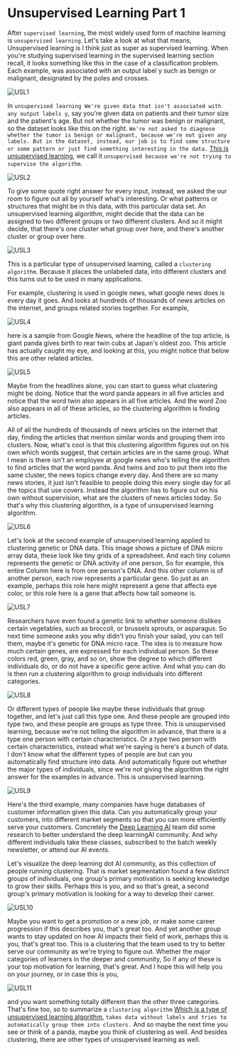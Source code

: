 # Unsupervised Learning Part 1
After `supervised learning`, the most widely used form of machine learning is `unsupervised learning`. Let's take a look at what that means,  Unsupervised learning is I think just as super as supervised learning. When you're studying supervised learning in the supervised learning section recall, it looks something like this in the case of a classification problem. Each example, was associated with an output label y such as benign or malignant, designated by the poles and crosses.
 
![USL1](./../Assets/Unsupervised/USL1.1.png)

In `unsupervised learning We're given data that isn't associated with any output labels y`, say you're given data on patients and their tumor size and the patient's age. But not whether the tumor was benign or malignant, so the dataset looks like this on the right. `We're not asked to diagnose whether the tumor is benign or malignant, because we're not given any labels. But in the dataset, instead, our job is to find some structure or some pattern or just find something interesting in the data.` <u>This is unsupervised learning</u>, we call it `unsupervised because we're not trying to supervise the algorithm`. 

![USL2](./../Assets/Unsupervised/USL1.2.png)

To give some quote right answer for every input, instead, we asked the our room to figure out all by yourself what's interesting. Or what patterns or structures that might be in this data, with this particular data set. An unsupervised learning algorithm, might decide that the data can be assigned to two different groups or two different clusters. And so it might decide, that there's one cluster what group over here, and there's another cluster or group over here. 

![USL3](./../Assets/Unsupervised/USL1.3.png)

This is a particular type of unsupervised learning, called a `clustering algorithm`. Because it places the unlabeled data, into different clusters and this turns out to be used in many applications. 

For example, clustering is used in google news, what google news does is every day it goes. And looks at hundreds of thousands of news articles on the internet, and groups related stories together. For example, 

![USL4](./../Assets/Unsupervised/USL1.4.png)

here is a sample from Google News, where the headline of the top article, is giant panda gives birth to rear twin cubs at Japan's oldest zoo. This article has actually caught my eye, and looking at this, you might notice that below this are other related articles. 

![USL5](./../Assets/Unsupervised/USL1.5.png)

Maybe from the headlines alone, you can start to guess what clustering might be doing. Notice that the word panda appears in all five articles and notice that the word twin also appears in all five articles. And the word Zoo also appears in all of these articles, so the clustering algorithm is finding articles. 



All of all the hundreds of thousands of news articles on the internet that day, finding the articles that mention similar words and grouping them into clusters. Now, what's cool is that this clustering algorithm figures out on his own which words suggest, that certain articles are in the same group. What I mean is there isn't an employee at google news who's telling the algorithm to find articles that the word panda. And twins and zoo to put them into the same cluster, the news topics change every day. And there are so many news stories, it just isn't feasible to people doing this every single day for all the topics that use covers. Instead the algorithm has to figure out on his own without supervision, what are the clusters of news articles today. So that's why this clustering algorithm, is a type of unsupervised learning algorithm. 

![USL6](./../Assets/Unsupervised/USL1.6.png)

Let's look at the second example of unsupervised learning applied to clustering genetic or DNA data. This image shows a picture of DNA micro array data, these look like tiny grids of a spreadsheet. And each tiny column represents the genetic or DNA activity of one person, So for example, this entire Column here is from one person's DNA. And this other column is of another person, each row represents a particular gene. So just as an example, perhaps this role here might represent a gene that affects eye color, or this role here is a gene that affects how tall someone is.


![USL7](./../Assets/Unsupervised/USL1.7.png)

Researchers have even found a genetic link to whether someone dislikes certain vegetables, such as broccoli, or brussels sprouts, or asparagus. So next time someone asks you why didn't you finish your salad, you can tell them, maybe it's genetic for DNA micro race. The idea is to measure how much certain genes, are expressed for each individual person. So these colors red, green, gray, and so on, show the degree to which different individuals do, or do not have a specific gene active. And what you can do is then run a clustering algorithm to group individuals into different categories. 

![USL8](./../Assets/Unsupervised/USL1.8.png)

Or different types of people like maybe these individuals that group together, and let's just call this type one. And these people are grouped into type two, and these people are groups as type three. This is unsupervised learning, because we're not telling the algorithm in advance, that there is a type one person with certain characteristics. Or a type two person with certain characteristics, instead what we're saying is here's a bunch of data. I don't know what the different types of people are but can you automatically find structure into data. And automatically figure out whether the major types of individuals, since we're not giving the algorithm the right answer for the examples in advance. This is unsupervised learning. 

![USL9](./../Assets/Unsupervised/USL1.9.png)

Here's the third example, many companies have huge databases of customer information given this data. Can you automatically group your customers, into different market segments so that you can more efficiently serve your customers. Concretely the [Deep Learning AI](https://www.deeplearning.ai/) team did some research to better understand the deep learningAI community. And why different individuals take these classes, subscribed to the batch weekly newsletter, or attend our AI events. 

Let's visualize the deep learning dot AI community, as this collection of people running clustering. That is market segmentation found a few distinct groups of individuals, one group's primary motivation is seeking knowledge to grow their skills. Perhaps this is you, and so that's great, a second group's primary motivation is looking for a way to develop their career. 

![USL10](./../Assets/Unsupervised/USL1.10.png)

Maybe you want to get a promotion or a new job, or make some career progression if this describes you, that's great too. And yet another group wants to stay updated on how AI impacts their field of work, perhaps this is you, that's great too. This is a clustering that the team used to try to better serve our community as we're trying to figure out. Whether the major categories of learners in the deeper and community, So if any of these is your top motivation for learning, that's great. And I hope this will help  you on your journey, or in case this is you,

![USL11](./../Assets/Unsupervised/USL1.11.png)

and you want something totally different than the other three categories. That's fine too, so to summarize a `clustering algorithm` <u> Which is a type of unsupervised learning algorithm</u>, `takes data without labels and tries to automatically group them into clusters.` And so maybe the next time you see or think of a panda, maybe you think of clustering as well. And besides clustering, there are other types of unsupervised learning as well.







